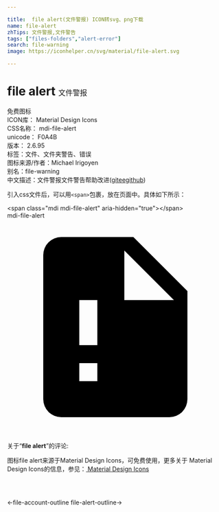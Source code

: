 ```yaml
---

title:  file alert(文件警报) ICON转svg、png下载
name: file-alert
zhTips: 文件警报,文件警告
tags: ["files-folders","alert-error"]
search: file-warning
image: https://iconhelper.cn/svg/material/file-alert.svg

---
```


# file alert  <small style="font-size: 60%;font-weight: 100">文件警报</small>


<div class="detail-page">
<p>
<span><span class="badge-success badge">免费图标</span> </span>
<br/>
<span>
ICON库：
<span class="badge-secondary badge">Material Design Icons</span> 
</span>
<br/>
<span>
CSS名称：
<span class="badge-secondary badge">mdi-file-alert</span> 
</span>
<br/>
<span>
unicode：
<span class="badge-secondary badge">F0A4B</span> 
<copy-btn content='F0A4B' btn-title=""></copy-btn>
<copy-btn :content='String.fromCodePoint(parseInt("F0A4B", 16))' btn-title="复制U"></copy-btn>
</span>
<br/>
<span>
版本：
<span class="badge-secondary badge">2.6.95</span> 
</span><br/><span>标签：<span class="badge-light badge"><router-link to="/tags/files-folders.html">文件、文件夹</router-link></span><span class="badge-light badge"><router-link to="/tags/alert-error.html">警告、错误</router-link></span></span>
<br/>
<span>图标来源/作者：<span class="badge-light badge">Michael Irigoyen</span></span> 
<br/>
<span>别名：<span class="badge-light badge">file-warning</span></span><br/><span class="zh-detail">中文描述：<span class="badge-primary badge">文件警报</span><span class="badge-primary badge">文件警告</span><span class="help-link"><span>帮助改进</span>(<a href="https://gitee.com/liuwave/icon-helper/edit/master/json/material/file-alert.json" target="_blank" rel="noopener noreferrer">gitee</a><a href="https://github.com/liuwave/icon-helper/edit/master/json/material/file-alert.json" target="_blank" rel="noopener noreferrer">github</a></span>)</span><br/>
</p>
</div>
<div class="alert alert-dark">
  <i class="mdi mdi-file-alert mdi-48px"></i>
  <i class="mdi mdi-file-alert mdi-36px"></i>
  <i class="mdi mdi-file-alert mdi-24px"></i>
  <i class="mdi mdi-file-alert mdi-18px"></i>
</div>
<div>
  <p>引入css文件后，可以用<code>&lt;span&gt;</code>包裹，放在页面中。具体如下所示：    
  </p>
  <div class="alert alert-primary" style="font-size: 14px">
    &lt;span class="mdi mdi-file-alert" aria-hidden="true"&gt;&lt;/span&gt;
    <copy-btn content='<span class="mdi mdi-file-alert" aria-hidden="true"></span>'></copy-btn>
  </div>
  <div class="alert alert-secondary">
    <i class="mdi mdi-file-alert"
    style="font-size: 24px"
    aria-hidden="true"></i> mdi-file-alert
    <copy-btn content="mdi-file-alert" btn-title="复制图标名称"></copy-btn>
  </div>
</div>
<div id="svg" class="svg-wrap">
<svg xmlns="http://www.w3.org/2000/svg" viewBox="0 0 24 24"><path d="M14,2H6A2,2 0 0,0 4,4V20A2,2 0 0,0 6,22H18A2,2 0 0,0 20,20V8L14,2M10,18H8V16H10V18M10,14H8V9H10V14M13,9V3.5L18.5,9H13Z" /></svg>
</div>
<detail full-name='mdi-file-alert'></detail>
<div class="icon-detail__container">
<p>关于“<b>file alert</b>”的评论:</p>
</div>
<Vssue title="关于“file alert”的评论" />    
<div><p>图标file alert来源于Material Design Icons，可免费使用，更多关于 Material Design Icons的信息，参见：<a target="_blank" href="https://iconhelper.cn/material.html"> Material Design Icons</a>
</p></div>

<div style="padding:2rem 0 " class="page-nav"><p class="inner"><span class="prev">←<router-link to="/icon/file-account-outline.html">file-account-outline</router-link></span> <span class="next"><router-link to="/icon/file-alert-outline.html">file-alert-outline</router-link>→</span></p></div>

